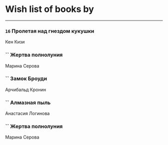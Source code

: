 # Wish list of books by [](https://ok.ru/profile/536771522733)
---

### `16` Пролетая над гнездом кукушки
Кен Кизи

### `` Жертва полнолуния
Марина Серова

### `` Замок Броуди
Арчибальд Кронин

### `` Алмазная пыль
Анастасия Логинова

### `` Жертва полнолуния
Марина Серова

